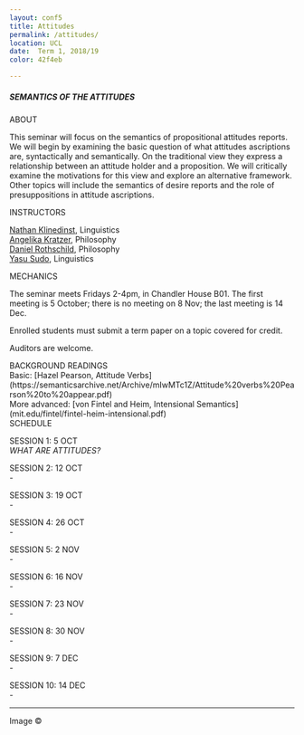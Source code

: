 ```yaml
---
layout: conf5
title: Attitudes
permalink: /attitudes/
location: UCL
date:  Term 1, 2018/19
color: 42f4eb

---
```



##### SEMANTICS OF THE ATTITUDES
<!--
<img src="/trees.jpg" width="500"> -->

<div class="maintext" markdown="1">






<div class="title"> ABOUT </div>

This seminar will focus on the semantics of propositional attitudes reports. We will begin by examining the basic question of what attitudes ascriptions are, syntactically and semantically.  On the traditional view they express a relationship between an attitude holder and a proposition. We will critically examine the motivations for this view and explore an alternative framework. Other topics will include the semantics of desire reports and the role of presuppositions in attitude ascriptions.

<div class="title"> INSTRUCTORS </div>

[Nathan Klinedinst](https://www.ucl.ac.uk/pals/people/nathan-klinedinst),  Linguistics<br>
[Angelika Kratzer](http://people.umass.edu/kratzer/), Philosophy<br>
[Daniel Rothschild](http://danielrothschild.com/),  Philosophy<br>
[Yasu Sudo](http://www.ucl.ac.uk/~ucjtudo/), Linguistics

<div class="title"> MECHANICS </div>

The seminar meets Fridays 2-4pm, in Chandler House B01.   The first meeting is 5 October; there is no meeting on 8 Nov; the last meeting is 14 Dec.

Enrolled students must submit a term paper on a topic covered for credit.

Auditors are welcome.

<div class="title">  BACKGROUND READINGS </div>
Basic: [Hazel Pearson, Attitude Verbs](https://semanticsarchive.net/Archive/mIwMTc1Z/Attitude%20verbs%20Pearson%20to%20appear.pdf)<br>
More advanced: [von Fintel and Heim, Intensional Semantics](mit.edu/fintel/fintel-heim-intensional.pdf)

<div class="title">  SCHEDULE </div>

SESSION 1: 5 OCT<br> *WHAT ARE ATTITUDES?*<br>

SESSION 2: 12 OCT<br> *-*<br>

SESSION 3: 19 OCT<br> *-*<br>

SESSION 4: 26 OCT<br> *-*<br>

SESSION 5: 2 NOV<br> *-*<br>

SESSION 6: 16 NOV<br> *-*<br>

SESSION 7: 23 NOV<br> *-*<br>

SESSION 8: 30 NOV<br> *-*<br>

SESSION 9: 7 DEC<br> *-*<br>

SESSION 10: 14 DEC<br> *-*<br>

---

<span class ="smaller">
Image ©
</span>
